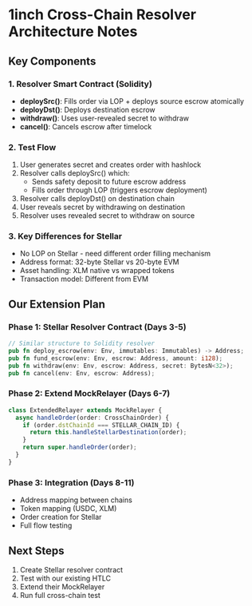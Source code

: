 # 1inch Cross-Chain Resolver Architecture Notes

## Key Components

### 1. Resolver Smart Contract (Solidity)
- **deploySrc()**: Fills order via LOP + deploys source escrow atomically
- **deployDst()**: Deploys destination escrow  
- **withdraw()**: Uses user-revealed secret to withdraw
- **cancel()**: Cancels escrow after timelock

### 2. Test Flow
1. User generates secret and creates order with hashlock
2. Resolver calls deploySrc() which:
   - Sends safety deposit to future escrow address
   - Fills order through LOP (triggers escrow deployment)
3. Resolver calls deployDst() on destination chain
4. User reveals secret by withdrawing on destination
5. Resolver uses revealed secret to withdraw on source

### 3. Key Differences for Stellar
- No LOP on Stellar - need different order filling mechanism
- Address format: 32-byte Stellar vs 20-byte EVM
- Asset handling: XLM native vs wrapped tokens
- Transaction model: Different from EVM

## Our Extension Plan

### Phase 1: Stellar Resolver Contract (Days 3-5)
```rust
// Similar structure to Solidity resolver
pub fn deploy_escrow(env: Env, immutables: Immutables) -> Address;
pub fn fund_escrow(env: Env, escrow: Address, amount: i128);
pub fn withdraw(env: Env, escrow: Address, secret: BytesN<32>);
pub fn cancel(env: Env, escrow: Address);
```

### Phase 2: Extend MockRelayer (Days 6-7)
```typescript
class ExtendedRelayer extends MockRelayer {
  async handleOrder(order: CrossChainOrder) {
    if (order.dstChainId === STELLAR_CHAIN_ID) {
      return this.handleStellarDestination(order);
    }
    return super.handleOrder(order);
  }
}
```

### Phase 3: Integration (Days 8-11)
- Address mapping between chains
- Token mapping (USDC, XLM)
- Order creation for Stellar
- Full flow testing

## Next Steps
1. Create Stellar resolver contract
2. Test with our existing HTLC
3. Extend their MockRelayer
4. Run full cross-chain test